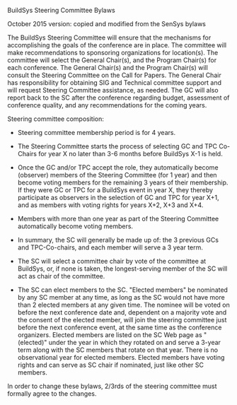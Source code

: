 BuildSys Steering Committee Bylaws

October 2015 version: copied and modified from the SenSys bylaws


The BuildSys Steering Committee will ensure that the mechanisms for accomplishing the goals of the conference are in place.  The committee will make recommendations to sponsoring organizations for location(s).  The committee will select the General Chair(s), and the Program Chair(s) for each conference.  The General Chair(s) and the Program Chair(s) will consult the Steering Committee on the Call for Papers. The General Chair has responsibility for obtaining SIG and Technical committee support and will request Steering Committee assistance, as needed. The GC will also report back to the SC after the conference regarding budget, assessment of conference quality, and any recommendations for the coming years.

Steering committee composition:

* Steering committee membership period is for 4 years. 

* The Steering Committee starts the process of selecting GC and TPC Co-Chairs for year X no later than 3-6 months before BuildSys X-1 is held.

* Once the GC and/or TPC accept the role, they automatically become (observer) members of the Steering Committee (for 1 year) and then become voting members for the remaining 3 years of their membership. If they were GC or TPC for a BuildSys event in year X, they thereby participate as observers in the selection of GC and TPC for year X+1, and as members with voting rights for years X+2, X+3 and X+4.

* Members with more than one year as part of the Steering Committee automatically become voting members.

* In summary, the SC will generally be made up of: the 3 previous GCs and TPC-Co-chairs, and each member will serve a 3 year term. 

* The SC will select a committee chair by vote of the committee at BuildSys, or, if none is taken, the longest-serving member of the SC will act as chair of the committee. 

* The SC can elect members to the SC. "Elected members" be nominated by any SC member at any time, as long as the SC would not have more than 2 elected members at any given time. The nominee will be voted on before the next conference date and, dependent on a majority vote and the consent of the elected member, will join the steering committee just before the next conference event, at the same time as the conference organizers. Elected members are listed on the SC Web page as "(elected)" under the year in which they rotated on and serve a 3-year term along with the SC members that rotate on that year. There is no observational year for elected members. Elected members have voting rights and can serve as SC chair if nominated, just like other SC members.
 
In order to change these bylaws, 2/3rds of the steering committee must formally agree to the changes. 

